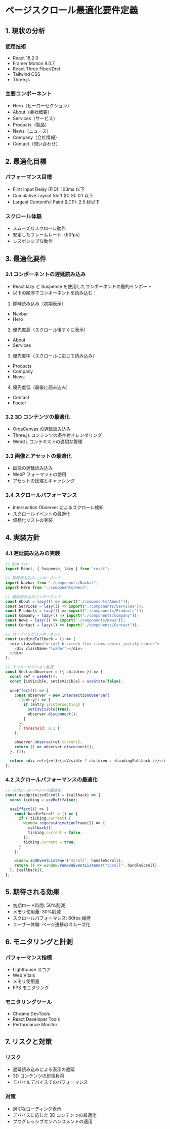 # ページスクロール最適化要件定義

## 1. 現状の分析

### 使用技術

- React 18.2.0
- Framer Motion 9.0.7
- React Three Fiber/Drei
- Tailwind CSS
- Three.js

### 主要コンポーネント

- Hero（ヒーローセクション）
- About（会社概要）
- Services（サービス）
- Products（製品）
- News（ニュース）
- Company（会社情報）
- Contact（問い合わせ）

## 2. 最適化目標

### パフォーマンス目標

- First Input Delay (FID): 100ms 以下
- Cumulative Layout Shift (CLS): 0.1 以下
- Largest Contentful Paint (LCP): 2.5 秒以下

### スクロール体験

- スムーズなスクロール動作
- 安定したフレームレート（60fps）
- レスポンシブな動作

## 3. 最適化要件

### 3.1 コンポーネントの遅延読み込み

- React.lazy と Suspense を使用したコンポーネントの動的インポート
- 以下の順序でコンポーネントを読み込む：

1. 即時読み込み（初期表示）

- Navbar
- Hero

2. 優先度高（スクロール後すぐに表示）

- About
- Services

3. 優先度中（スクロールに応じて読み込み）

- Products
- Company
- News

4. 優先度低（最後に読み込み）

- Contact
- Footer

### 3.2 3D コンテンツの最適化

- OrcaCanvas の遅延読み込み
- Three.js コンテンツの条件付きレンダリング
- WebGL コンテキストの適切な管理

### 3.3 画像とアセットの最適化

- 画像の遅延読み込み
- WebP フォーマットの使用
- アセットの圧縮とキャッシング

### 3.4 スクロールパフォーマンス

- Intersection Observer によるスクロール検知
- スクロールイベントの最適化
- 仮想化リストの実装

## 4. 実装方針

### 4.1 遅延読み込みの実装

```javascript
// App.jsx
import React, { Suspense, lazy } from "react";

// 即時読み込みコンポーネント
import Navbar from "./components/Navbar";
import Hero from "./components/Hero";

// 遅延読み込みコンポーネント
const About = lazy(() => import("./components/About"));
const Services = lazy(() => import("./components/Services"));
const Products = lazy(() => import("./components/Products"));
const Company = lazy(() => import("./components/Company"));
const News = lazy(() => import("./components/News"));
const Contact = lazy(() => import("./components/Contact"));

// ローディングコンポーネント
const LoadingFallback = () => (
  <div className="w-full h-screen flex items-center justify-center">
    <div className="loader"></div>
  </div>
);

// インターセクション監視
const SectionObserver = ({ children }) => {
  const ref = useRef();
  const [isVisible, setIsVisible] = useState(false);

  useEffect(() => {
    const observer = new IntersectionObserver(
      ([entry]) => {
        if (entry.isIntersecting) {
          setIsVisible(true);
          observer.disconnect();
        }
      },
      { threshold: 0.1 }
    );

    observer.observe(ref.current);
    return () => observer.disconnect();
  }, []);

  return <div ref={ref}>{isVisible ? children : <LoadingFallback />}</div>;
};
```

### 4.2 スクロールパフォーマンスの最適化

```javascript
// スクロールイベントの最適化
const useOptimizedScroll = (callback) => {
  const ticking = useRef(false);

  useEffect(() => {
    const handleScroll = () => {
      if (!ticking.current) {
        window.requestAnimationFrame(() => {
          callback();
          ticking.current = false;
        });
        ticking.current = true;
      }
    };

    window.addEventListener("scroll", handleScroll);
    return () => window.removeEventListener("scroll", handleScroll);
  }, [callback]);
};
```

## 5. 期待される効果

- 初期ロード時間: 50%削減
- メモリ使用量: 30%削減
- スクロールパフォーマンス: 60fps 維持
- ユーザー体験: ページ遷移のスムーズ化

## 6. モニタリングと計測

### パフォーマンス指標

- Lighthouse スコア
- Web Vitals
- メモリ使用量
- FPS モニタリング

### モニタリングツール

- Chrome DevTools
- React Developer Tools
- Performance Monitor

## 7. リスクと対策

### リスク

- 遅延読み込みによる表示の遅延
- 3D コンテンツの処理負荷
- モバイルデバイスでのパフォーマンス

### 対策

- 適切なローディング表示
- デバイスに応じた 3D コンテンツの最適化
- プログレッシブエンハンスメントの適用
